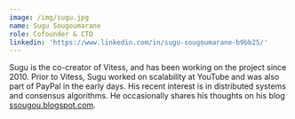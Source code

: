```yaml
---
image: /img/sugu.jpg
name: Sugu Sougoumarane
role: Cofounder & CTO
linkedin: 'https://www.linkedin.com/in/sugu-sougoumarane-b9bb25/'
---
```

Sugu is the co-creator of Vitess, and has been working on the project since 2010. Prior to Vitess, Sugu worked on scalability at YouTube and was also part of PayPal in the early days. His recent interest is in distributed systems and consensus algorithms. He occasionally shares his thoughts on his blog [ssougou.blogspot.com](ssougou.blogspot.com).
